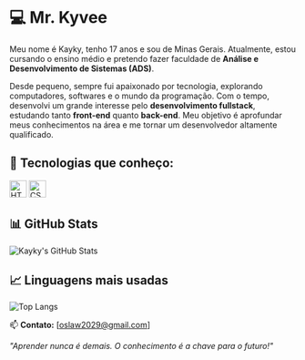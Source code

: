 # 💻 Mr. Kyvee  

Meu nome é Kayky, tenho 17 anos e sou de Minas Gerais. Atualmente, estou cursando o ensino médio e pretendo fazer faculdade de **Análise e Desenvolvimento de Sistemas (ADS)**.  

Desde pequeno, sempre fui apaixonado por tecnologia, explorando computadores, softwares e o mundo da programação. Com o tempo, desenvolvi um grande interesse pelo **desenvolvimento fullstack**, estudando tanto **front-end** quanto **back-end**. Meu objetivo é aprofundar meus conhecimentos na área e me tornar um desenvolvedor altamente qualificado.  

## 🚀 Tecnologias que conheço:  
<p>
  <img src="https://cdn.jsdelivr.net/gh/devicons/devicon/icons/html5/html5-original.svg" alt="HTML5" width="30" height="30"/>
  <img src="https://cdn.jsdelivr.net/gh/devicons/devicon/icons/css3/css3-original.svg" alt="CSS3" width="30" height="30"/>
</p>

## 📊 GitHub Stats  
![Kayky's GitHub Stats](https://github-readme-stats.vercel.app/api?username=SeuUsername&show_icons=true&theme=radical)  

## 📈 Linguagens mais usadas  
![Top Langs](https://github-readme-stats.vercel.app/api/top-langs/?username=SeuUsername&layout=compact&theme=radical)  

📫 **Contato:** [oslaw2029@gmail.com]  

*"Aprender nunca é demais. O conhecimento é a chave para o futuro!"*  
